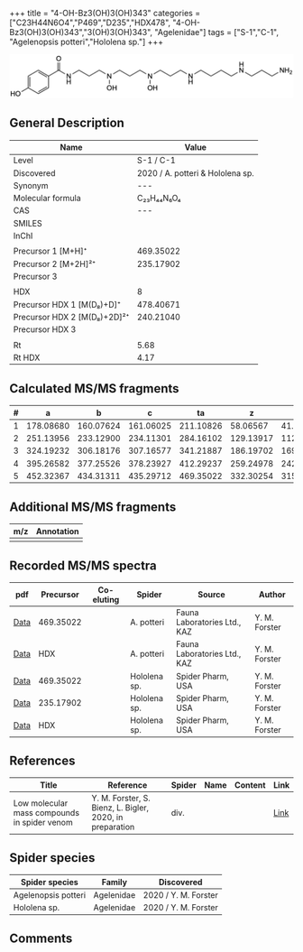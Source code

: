 +++
title = "4-OH-Bz3(OH)3(OH)343"
categories = ["C23H44N6O4","P469","D235","HDX478",
"4-OH-Bz3(OH)3(OH)343","3(OH)3(OH)343",
"Agelenidae"]
tags = ["S-1","C-1",
"Agelenopsis potteri","Hololena sp."]
+++

![](/img/4-OH-Bz3(OH)3(OH)343.png)

## General Description

| Name                        | Value             |
|-----------------------------|-------------------|
| Level                       | S-1 / C-1         |
| Discovered                  | 2020 / A. potteri & Hololena sp. |
| Synonym                     | --- |
| Molecular formula           | C₂₃H₄₄N₆O₄        |
| CAS                         | ---       |
| SMILES |   |
| InChI  |   |
|                             |                   |
| Precursor 1 [M+H]⁺          | 469.35022         |
| Precursor 2 [M+2H]²⁺        | 235.17902         |
| Precursor 3                 |                   |
|                             |                   |
| HDX                         | 8                 |
| Precursor HDX 1 [M(D₈)+D]⁺   | 478.40671         |
| Precursor HDX 2 [M(D₈)+2D]²⁺ | 240.21040         |
| Precursor HDX 3             |                   |
|                             |                   |
| Rt                          | 5.68              |
| Rt HDX                      | 4.17              |

## Calculated MS/MS fragments

| # | a         | b         | c         | ta        | z         | y         | tz        |
|---|-----------|-----------|-----------|-----------|-----------|-----------|-----------|
| 1 | 178.08680 | 160.07624 | 161.06025 | 211.10826 | 58.06567 | 41.03912 | 75.09222 |
| 2 | 251.13956 | 233.12900 | 234.11301 | 284.16102 | 129.13917 | 112.11262 | 146.16572 |
| 3 | 324.19232 | 306.18176 | 307.16577 | 341.21887 | 186.19702 | 169.17047 | 219.21848 |
| 4 | 395.26582 | 377.25526 | 378.23927 | 412.29237 | 259.24978 | 242.22323 | 292.27124 |
| 5 | 452.32367 | 434.31311 | 435.29712 | 469.35022 | 332.30254 | 315.27599 | 349.32909 |

## Additional MS/MS fragments

| m/z       | Annotation |
|-----------|------------|
|          |        |

## Recorded MS/MS spectra

| pdf                                                   | Precursor | Co-eluting | Spider    | Source                       | Author        |
|-------------------------------------------------------|-----------|------------|-----------|------------------------------|---------------|
| [Data](/pdf/A-potteri/469_4-OH-Bz3(OH)3(OH)343_Ap.pdf) | 469.35022 |           | A. potteri | Fauna Laboratories Ltd., KAZ | Y. M. Forster |
| [Data](/pdf/A-potteri/469_4-OH-Bz3(OH)3(OH)343_Ap_HDX.pdf) | HDX |           | A. potteri | Fauna Laboratories Ltd., KAZ | Y. M. Forster |
| [Data](/pdf/Hololena-sp/469_4-OH-Bz3(OH)3(OH)343_Ho-sp.pdf) | 469.35022 |           | Hololena sp. | Spider Pharm, USA | Y. M. Forster |
| [Data](/pdf/Hololena-sp/469_4-OH-Bz3(OH)3(OH)343_Ho-sp_2.pdf) | 235.17902 |           | Hololena sp. | Spider Pharm, USA | Y. M. Forster |
| [Data](/pdf/Hololena-sp/469_4-OH-Bz3(OH)3(OH)343_Ho-sp_HDX.pdf) | HDX |           | Hololena sp. | Spider Pharm, USA | Y. M. Forster |

## References

| Title | Reference | Spider | Name | Content | Link |
|-------|-----------|--------|------|---------|------|
| Low molecular mass compounds in spider venom      | Y. M. Forster, S. Bienz, L. Bigler, 2020, in preparation          | div.       |   |   | [Link](unknown) |

## Spider species

| Spider species     | Family     | Discovered           |
|--------------------|------------|----------------------|
| Agelenopsis potteri | Agelenidae | 2020 / Y. M. Forster |
| Hololena sp. | Agelenidae | 2020 / Y. M. Forster |

## Comments